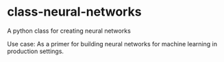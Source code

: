 # class-neural-networks

A python class for creating neural networks

Use case: As a primer for building neural networks for machine learning in production settings.
